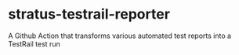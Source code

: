 # stratus-testrail-reporter
A Github Action that transforms various automated test reports into a TestRail test run
